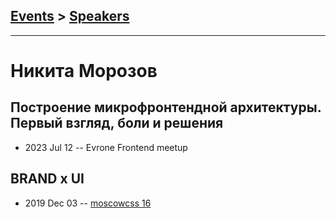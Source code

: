 ## [Events](../README.md) > [Speakers](../speakers.md)
---

# Никита Морозов

## Построение микрофронтендной архитектуры. Первый взгляд, боли и решения
- 2023 Jul 12 -- Evrone Frontend meetup    
## BRAND х UI
- 2019 Dec 03 -- [moscowcss 16](https://youtu.be/nXMAMXzNb2c)    
